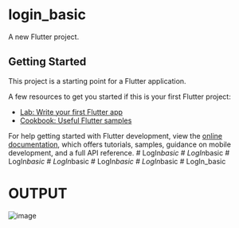# login_basic

A new Flutter project.

## Getting Started

This project is a starting point for a Flutter application.

A few resources to get you started if this is your first Flutter project:

- [Lab: Write your first Flutter app](https://docs.flutter.dev/get-started/codelab)
- [Cookbook: Useful Flutter samples](https://docs.flutter.dev/cookbook)

For help getting started with Flutter development, view the
[online documentation](https://docs.flutter.dev/), which offers tutorials,
samples, guidance on mobile development, and a full API reference.
#   L o g I n _ b a s i c 
 
 #   L o g I n _ b a s i c 
 
 #   L o g I n _ b a s i c 
 
 #   L o g I n _ b a s i c 
 
 #   L o g I n _ b a s i c 
 
 #   L o g I n _ b a s i c 
 
 #   L o g I n _ b a s i c 

# OUTPUT

![image](https://github.com/ThadaGit/Login_basic/assets/144540585/70d52064-dfab-4c5f-bbab-11d7ad21b5a0)


 
 
